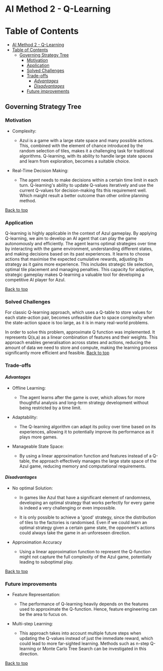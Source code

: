 # AI Method 2 - Q-Learning

# Table of Contents
- [AI Method 2 - Q-Learning](#ai-method-2---q-learning)
- [Table of Contents](#table-of-contents)
  - [Governing Strategy Tree](#governing-strategy-tree)
    - [Motivation](#motivation)
    - [Application](#application)
    - [Solved Challenges](#solved-challenges)
    - [Trade-offs](#trade-offs)
      - [*Advantages*](#advantages)
      - [*Disadvantages*](#disadvantages)
    - [Future improvements](#future-improvements)

## Governing Strategy Tree  

### Motivation  

- Complexity:
  * Azul is a game with a large state space and many possible actions. This, combined with the element of chance introduced by the random selection of tiles, makes it a challenging task for traditional algorithms. Q-learning, with its ability to handle large state spaces and learn from exploration, becomes a suitable choice.
  
- Real-Time Decision Making: 
  * The agent needs to make decisions within a certain time limit in each turn. Q-learning's ability to update Q-values iteratively and use the current Q-values for decision-making fits this requirement well. Which maight result a better outcome than other online planning method.

[Back to top](#table-of-contents)

### Application  
Q-learning is highly applicable in the context of Azul gameplay. By applying Q-learning, we aim to develop an AI agent that can play the game autonomously and efficiently. The agent learns optimal strategies over time by interacting with the game environment, understanding different states, and making decisions based on its past experiences. It learns to choose actions that maximise the expected cumulative rewards, adjusting its strategy as it gains more experience. This includes strategic tile selection, optimal tile placement and managing penalties. This capacity for adaptive, strategic gameplay makes Q-learning a valuable tool for developing a competitive AI player for Azul.


[Back to top](#table-of-contents)

### Solved Challenges
For classic Q-learning approach, which uses a Q-table to store values for each state-action pair, becomes unfeasible due to space complexity when the state-action space is too large, as it is in many real-world problems. 

In order to solve this problem, approximate Q function was implemented. It represents Q(s,a) as a linear combination of features and their weights. This approach enables generalisation across states and actions, reducing the amount of data we need to store and compute, making the learning process significantly more efficient and feasible.
[Back to top](#table-of-contents)


### Trade-offs  
#### *Advantages*  

- Offline Learning:
  * The agent learns after the game is over, which allows for more thoughtful analysis and long-term strategy development without being restricted by a time limit.
  
- Adaptability:
  * The Q-learning algorithm can adapt its policy over time based on its experiences, allowing it to potentially improve its performance as it plays more games.
  
- Manageable State Space:
  * By using a linear approximation function and features instead of a Q-table, the approach effectively manages the large state space of the Azul game, reducing memory and computational requirements.

#### *Disadvantages*
- No optimal Solution:
  * In games like Azul that have a significant element of randomness, developing an optimal strategy that works perfectly for every game is indeed a very challenging or even impossible.
  
  * It is only possible to achieve a 'good' strategy, since the distribution of tiles to the factories is randomised. Even if we could learn an optimal strategy given a certain game state, the opponent's actions could always take the game in an unforeseen direction. 
  
- Approximation Accuracy
  * Using a linear approximation function to represent the Q-function might not capture the full complexity of the Azul game, potentially leading to suboptimal play.

[Back to top](#table-of-contents)

### Future improvements  
- Feature Representation:
  * The performance of Q-learning heavily depends on the features used to approximate the Q-function. Hence, feature engineering can be the area to fucus on. 
  
- Multi-step Learning:
  * This approach takes into account multiple future steps when updating the Q-values instead of just the immediate reward, which could lead to more far-sighted learning. Methods such as n-step Q-learning or Monte Carlo Tree Search can be investigated in this direction.
  
[Back to top](#table-of-contents)
